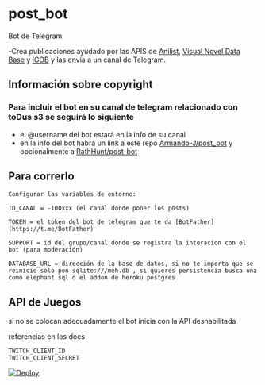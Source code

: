 # post_bot

Bot de Telegram

-Crea publicaciones ayudado por las APIS de [Anilist](https://anilist.gitbook.io/anilist-apiv2-docs/), [Visual Novel Data Base](https://vndb.org) y [IGDB](https://api-docs.igdb.com/) y las envía a un canal de Telegram.

## Información sobre copyright

### Para incluir el bot en su canal de telegram relacionado con toDus s3 se seguirá lo siguiente

- el @username del bot estará en la info de su canal
- en la info del bot habrá un link a este repo [Armando-J/post_bot](https://github.com/Armando-J/post_bot) y opcionalmente a [RathHunt/post-bot](https://github.com/RathHunt/post_bot)

## Para correrlo

    Configurar las variables de entorno:

    ID_CANAL = -100xxx (el canal donde poner los posts)

    TOKEN = el token del bot de telegram que te da [BotFather](https://t.me/BotFather)

    SUPPORT = id del grupo/canal donde se registra la interacion con el bot (para moderación)

    DATABASE_URL = dirección de la base de datos, si no te importa que se reinicie solo pon sqlite:///meh.db , si quieres persistencia busca una como elephant sql o el addon de heroku postgres

## API de Juegos

si no se colocan adecuadamente el bot inicia con la API deshabilitada

referencias en los docs

    TWITCH_CLIENT_ID
    TWITCH_CLIENT_SECRET

[![Deploy](https://www.herokucdn.com/deploy/button.svg)](https://heroku.com/deploy)
